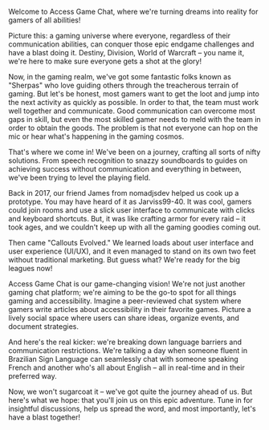 Welcome to Access Game Chat, where we're turning dreams into reality for gamers of all abilities!

Picture this: a gaming universe where everyone, regardless of their communication abilities, can conquer those epic endgame challenges and have a blast doing it. Destiny, Division, World of Warcraft – you name it, we're here to make sure everyone gets a shot at the glory!

Now, in the gaming realm, we've got some fantastic folks known as "Sherpas" who love guiding others through the treacherous terrain of gaming. But let's be honest, most gamers want to get the loot and jump into the next activity as quickly as possible. In order to that, the team must work well together and communicate. Good communication can overcome most gaps in skill, but even the most skilled gamer needs to meld with the team in order to obtain the goods. The problem is that not everyone can hop on the mic or hear what's happening in the gaming cosmos.

That's where we come in! We've been on a journey, crafting all sorts of nifty solutions. From speech recognition to snazzy soundboards to guides on achieving success without communication and everything in between, we've been trying to level the playing field.

Back in 2017, our friend James from nomadjsdev helped us cook up a prototype. You may have heard of it as Jarviss99-40. It was cool, gamers could join rooms and use a slick user interface to communicate with clicks and keyboard shortcuts. But, it was like crafting armor for every raid – it took ages, and we couldn't keep up with all the gaming goodies coming out.

Then came "Callouts Evolved." We learned loads about user interface and user experience (UI/UX), and it even managed to stand on its own two feet without traditional marketing. But guess what? We're ready for the big leagues now!

Access Game Chat is our game-changing vision! We're not just another gaming chat platform; we're aiming to be the go-to spot for all things gaming and accessibility. Imagine a peer-reviewed chat system where gamers write articles about accessibility in their favorite games. Picture a lively social space where users can share ideas, organize events, and document strategies.

And here's the real kicker: we're breaking down language barriers and communication restrictions. We're talking a day when someone fluent in Brazilian Sign Language can seamlessly chat with someone speaking French and another who's all about English – all in real-time and in their preferred way.

Now, we won't sugarcoat it – we've got quite the journey ahead of us. But here's what we hope: that you'll join us on this epic adventure. Tune in for insightful discussions, help us spread the word, and most importantly, let's have a blast together!

